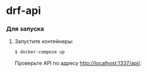 # drf-api

### Для запуска

1. Запустите контейнеры:

    ```sh
    $ docker-compose up
    ```

    Проверьте API по адресу  [http://localhost:1337/api/](http://localhost:1337/api/).
